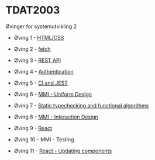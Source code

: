 # TDAT2003
Øvinger for systemutvikling 2

* Øving 1 - [HTML/CSS](/assignment_1)

* Øving 2 - [fetch](/assignment_2)

* Øving 3 - [REST API](/assignment_3)

* Øving 4 - [Authentication](/assignment_4)

* Øving 5 - [CI and JEST](/assignment_5)

* Øving 6 - [MMI - Uniform Design](/assignment_6)

* Øving 7 - [Static typechecking and functional algorithms](/assignment_7)

* Øving 8 - [MMI - Interaction Design](/assignment_8)

* Øving 9 - [React](/assignment_9)

* Øving 10 - MMI - Testing

* Øving 11 - [React - Updating components](/assignment_11)



